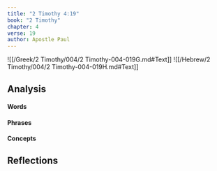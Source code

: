 ```yaml
---
title: "2 Timothy 4:19"
book: "2 Timothy"
chapter: 4
verse: 19
author: Apostle Paul
---
```

![[/Greek/2 Timothy/004/2 Timothy-004-019G.md#Text]]
![[/Hebrew/2 Timothy/004/2 Timothy-004-019H.md#Text]]

## Analysis

#### Words

#### Phrases

#### Concepts

## Reflections
